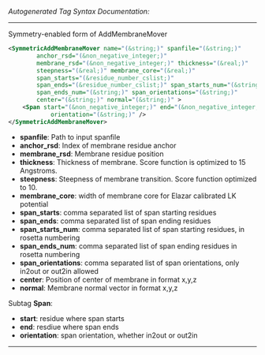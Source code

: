 <!-- THIS IS AN AUTOGENERATED FILE: Don't edit it directly, instead change the schema definition in the code itself. -->

_Autogenerated Tag Syntax Documentation:_

---
Symmetry-enabled form of AddMembraneMover

```xml
<SymmetricAddMembraneMover name="(&string;)" spanfile="(&string;)"
        anchor_rsd="(&non_negative_integer;)"
        membrane_rsd="(&non_negative_integer;)" thickness="(&real;)"
        steepness="(&real;)" membrane_core="(&real;)"
        span_starts="(&residue_number_cslist;)"
        span_ends="(&residue_number_cslist;)" span_starts_num="(&string;)"
        span_ends_num="(&string;)" span_orientations="(&string;)"
        center="(&string;)" normal="(&string;)" >
    <Span start="(&non_negative_integer;)" end="(&non_negative_integer;)"
            orientation="(&string;)" />
</SymmetricAddMembraneMover>
```

-   **spanfile**: Path to input spanfile
-   **anchor_rsd**: Index of membrane residue anchor
-   **membrane_rsd**: Membrane residue position
-   **thickness**: Thickness of membrane. Score function is optimized to 15 Angstroms.
-   **steepness**: Steepness of membrane transition. Score function optimized to 10.
-   **membrane_core**: width of membrane core for Elazar calibrated LK potential
-   **span_starts**: comma separated list of span starting residues
-   **span_ends**: comma separated list of span ending residues
-   **span_starts_num**: comma separated list of span starting residues, in rosetta numbering
-   **span_ends_num**: comma separated list of span ending residues in rosetta numbering
-   **span_orientations**: comma separated list of span orientations, only in2out or out2in allowed
-   **center**: Position of center of membrane in format x,y,z
-   **normal**: Membrane normal vector in format x,y,z


Subtag **Span**:   

-   **start**: residue where span starts
-   **end**: resdiue where span ends
-   **orientation**: span orientation, whether in2out or out2in

---
